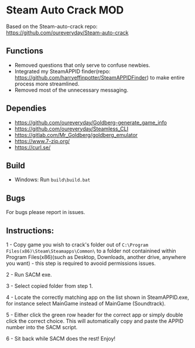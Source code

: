 # Steam Auto Crack MOD
 
Based on the Steam-auto-crack repo:
https://github.com/oureveryday/Steam-auto-crack 

## Functions 

 * Removed questions that only serve to confuse newbies.
 * Integrated my SteamAPPID finder(repo: https://github.com/harryeffinpotter/SteamAPPIDFinder) to make entire process more streamlined.
 * Removed most of the unnecessary messaging.

## Dependies 
 * https://github.com/oureveryday/Goldberg-generate_game_info 
 * https://github.com/oureveryday/Steamless_CLI 
 * https://gitlab.com/Mr_Goldberg/goldberg_emulator 
 * https://www.7-zip.org/ 
 * https://curl.se/

## Build 
 * Windows: Run `build\build.bat` 
 
## Bugs 
For bugs please report in issues. 

## Instructions:
1 - Copy game you wish to crack's folder out of `C:\Program Files(x86)\Steam\Steamapps\Common\` to a folder not containined within Program Files(x86)(such as Desktop, Downloads, another drive, anywhere you want) - this step is required to avooid permissions issues.

2 - Run SACM exe.

3 - Select copied folder from step 1.

4 - Locate the correctly matching app on the list shown in SteamAPPID.exe, for instance select MainGame instead of MainGame (Soundtrack).

5 - Either click the green row header for the correct app or simply double click the correct choice. This will automatically copy and paste the APPID number into the SACM script.

6 - Sit back while SACM does the rest! Enjoy!
